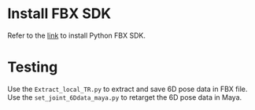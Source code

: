 # Install FBX SDK
Refer to the [link](https://github.com/liujf69/Data-Processing/tree/master/SkExtract_FromFBX) to install Python FBX SDK.

# Testing
Use the ```Extract_local_TR.py``` to extract and save 6D pose data in FBX file.
Use the ```set_joint_6Ddata_maya.py``` to retarget the 6D pose data in Maya.
